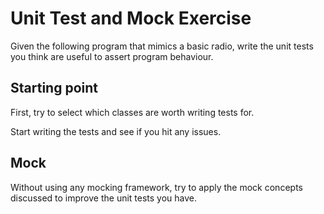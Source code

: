 # Unit Test and Mock Exercise

Given the following program that mimics a basic radio, write the unit tests you think are useful to assert program behaviour. 

## Starting point

First, try to select which classes are worth writing tests for.

Start writing the tests and see if you hit any issues.

## Mock

Without using any mocking framework, try to apply the mock concepts discussed to improve the unit tests you have.



